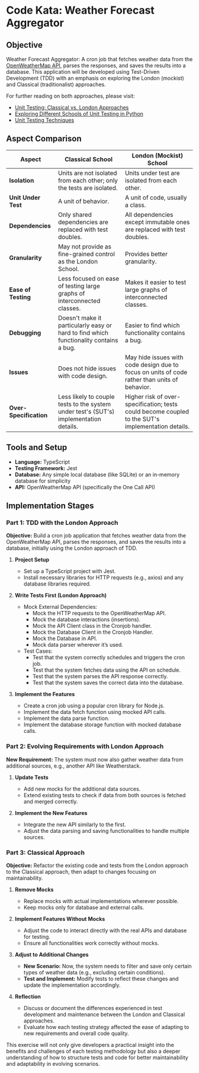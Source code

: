 # Code Kata: Weather Forecast Aggregator

## Objective
Weather Forecast Aggregator: A cron job that fetches weather data from the [OpenWeatherMap API](https://openweathermap.org/api/one-call-3), parses the responses, and saves the results into a database. This application will be developed using Test-Driven Development (TDD) with an emphasis on exploring the London (mockist) and Classical (traditionalist) approaches.

For further reading on both approaches, please visit:
- [Unit Testing: Classical vs. London Approaches](https://medium.com/@r.sokolewicz/unit-testing-classical-vs-london-approaches-bc63d9088750)
- [Exploring Different Schools of Unit Testing in Python](https://blog.szymonmiks.pl/p/exploring-different-schools-of-unit-testing-in-python/)
- [Unit Testing Techniques](https://gist.github.com/xpepper/2e3519d2cb8568a0b13739d9ae497f21)

## Aspect Comparison

| Aspect               | Classical School                                                 | London (Mockist) School                                     |
|----------------------|------------------------------------------------------------------|-------------------------------------------------------------|
| **Isolation**        | Units are not isolated from each other; only the tests are isolated. | Units under test are isolated from each other.             |
| **Unit Under Test**  | A unit of behavior.                                              | A unit of code, usually a class.                           |
| **Dependencies**     | Only shared dependencies are replaced with test doubles.         | All dependencies except immutable ones are replaced with test doubles. |
| **Granularity**      | May not provide as fine-grained control as the London School.    | Provides better granularity.                                |
| **Ease of Testing**  | Less focused on ease of testing large graphs of interconnected classes. | Makes it easier to test large graphs of interconnected classes. |
| **Debugging**        | Doesn't make it particularly easy or hard to find which functionality contains a bug. | Easier to find which functionality contains a bug.          |
| **Issues**           | Does not hide issues with code design.                           | May hide issues with code design due to focus on units of code rather than units of behavior. |
| **Over-Specification** | Less likely to couple tests to the system under test's (SUT's) implementation details. | Higher risk of over-specification; tests could become coupled to the SUT's implementation details. |

## Tools and Setup

- **Language:** TypeScript
- **Testing Framework:** Jest
- **Database:** Any simple local database (like SQLite) or an in-memory database for simplicity
- **API:** OpenWeatherMap API (specifically the One Call API)

## Implementation Stages

### Part 1: TDD with the London Approach

**Objective:** Build a cron job application that fetches weather data from the OpenWeatherMap API, parses the responses, and saves the results into a database, initially using the London approach of TDD.

1. **Project Setup**
    - Set up a TypeScript project with Jest.
    - Install necessary libraries for HTTP requests (e.g., axios) and any database libraries required.

2. **Write Tests First (London Approach)**
    - Mock External Dependencies:
        - Mock the HTTP requests to the OpenWeatherMap API.
        - Mock the database interactions (insertions).
        - Mock the API Client class in the Cronjob handler.
        - Mock the Database Client in the Cronjob Handler.
        - Mock the Database in API.
        - Mock data parser wherever it’s used.
    - Test Cases:
        - Test that the system correctly schedules and triggers the cron job.
        - Test that the system fetches data using the API on schedule.
        - Test that the system parses the API response correctly.
        - Test that the system saves the correct data into the database.

3. **Implement the Features**
    - Create a cron job using a popular cron library for Node.js.
    - Implement the data fetch function using mocked API calls.
    - Implement the data parse function.
    - Implement the database storage function with mocked database calls.

### Part 2: Evolving Requirements with London Approach

**New Requirement:** The system must now also gather weather data from additional sources, e.g., another API like Weatherstack.

1. **Update Tests**
    - Add new mocks for the additional data sources.
    - Extend existing tests to check if data from both sources is fetched and merged correctly.

2. **Implement the New Features**
    - Integrate the new API similarly to the first.
    - Adjust the data parsing and saving functionalities to handle multiple sources.

### Part 3: Classical Approach

**Objective:** Refactor the existing code and tests from the London approach to the Classical approach, then adapt to changes focusing on maintainability.

1. **Remove Mocks**
    - Replace mocks with actual implementations wherever possible.
    - Keep mocks only for database and external calls.

2. **Implement Features Without Mocks**
    - Adjust the code to interact directly with the real APIs and database for testing.
    - Ensure all functionalities work correctly without mocks.

3. **Adjust to Additional Changes**
    - **New Scenario:** Now, the system needs to filter and save only certain types of weather data (e.g., excluding certain conditions).
    - **Test and Implement:** Modify tests to reflect these changes and update the implementation accordingly.

4. **Reflection**
    - Discuss or document the differences experienced in test development and maintenance between the London and Classical approaches.
    - Evaluate how each testing strategy affected the ease of adapting to new requirements and overall code quality.

This exercise will not only give developers a practical insight into the benefits and challenges of each testing methodology but also a deeper understanding of how to structure tests and code for better maintainability and adaptability in evolving scenarios.

